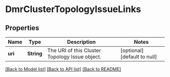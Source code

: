 # DmrClusterTopologyIssueLinks

## Properties
Name | Type | Description | Notes
------------ | ------------- | ------------- | -------------
**uri** | **String** | The URI of this Cluster Topology Issue object. | [optional] [default to null]

[[Back to Model list]](../README.md#documentation-for-models) [[Back to API list]](../README.md#documentation-for-api-endpoints) [[Back to README]](../README.md)


